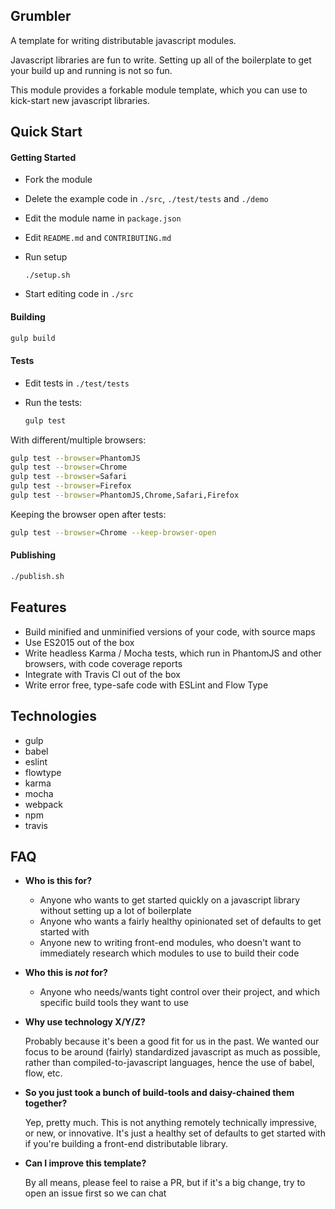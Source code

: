 Grumbler
--------

A template for writing distributable javascript modules.

Javascript libraries are fun to write. Setting up all of the boilerplate to get your build up and running is not so fun.

This module provides a forkable module template, which you can use to kick-start new javascript libraries.

Quick Start
-----------

#### Getting Started

- Fork the module
- Delete the example code in `./src`, `./test/tests` and `./demo`
- Edit the module name in `package.json`
- Edit `README.md` and `CONTRIBUTING.md`
- Run setup

  ```
  ./setup.sh
   ```

- Start editing code in `./src`

#### Building

```bash
gulp build
```

#### Tests

- Edit tests in `./test/tests`
- Run the tests:

  ```bash
  gulp test
  ```

With different/multiple browsers:

```bash
gulp test --browser=PhantomJS
gulp test --browser=Chrome
gulp test --browser=Safari
gulp test --browser=Firefox
gulp test --browser=PhantomJS,Chrome,Safari,Firefox
```

Keeping the browser open after tests:

```bash
gulp test --browser=Chrome --keep-browser-open
```

#### Publishing

```bash
./publish.sh
```

Features
--------

- Build minified and unminified versions of your code, with source maps
- Use ES2015 out of the box
- Write headless Karma / Mocha tests, which run in PhantomJS and other browsers, with code coverage reports
- Integrate with Travis CI out of the box
- Write error free, type-safe code with ESLint and Flow Type

Technologies
------------

- gulp
- babel
- eslint
- flowtype
- karma
- mocha
- webpack
- npm
- travis

FAQ
---

- **Who is this for?**
  - Anyone who wants to get started quickly on a javascript library without setting up a lot of boilerplate
  - Anyone who wants a fairly healthy opinionated set of defaults to get started with
  - Anyone new to writing front-end modules, who doesn't want to immediately research which modules to use to build their code

- **Who this is *not* for?**
  - Anyone who needs/wants tight control over their project, and which specific build tools they want to use

- **Why use technology X/Y/Z?**

  Probably because it's been a good fit for us in the past. We wanted our focus to be around (fairly) standardized
  javascript as much as possible, rather than compiled-to-javascript languages, hence the use of babel, flow, etc.

- **So you just took a bunch of build-tools and daisy-chained them together?**

  Yep, pretty much. This is not anything remotely technically impressive, or new, or innovative. It's just a healthy
  set of defaults to get started with if you're building a front-end distributable library.

- **Can I improve this template?**

  By all means, please feel to raise a PR, but if it's a big change, try to open an issue first so we can chat

